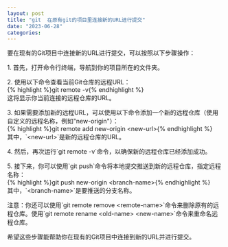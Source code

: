 ```yaml
---
layout: post
title: "git  在原有git的项目里连接新的URL进行提交"
date: "2023-06-28"
categories: 
---
```

<p>要在现有的Git项目中连接新的URL进行提交，可以按照以下步骤操作：</p>

<p>1. 首先，打开命令行终端，导航到你的项目所在的文件夹。</p>

<p>2. 使用以下命令查看当前Git仓库的远程URL：<br />
{% highlight %}git remote -v{% endhighlight %}<br />
这将显示你当前连接的远程仓库的URL。</p>

<p>3. 如果需要添加新的远程URL，可以使用以下命令添加一个新的远程仓库（使用自定义的远程名称，例如&quot;new-origin&quot;）：<br />
{% highlight %}git remote add new-origin &lt;new-url&gt;{% endhighlight %}<br />
其中，`&lt;new-url&gt;`是新的远程仓库的URL。</p>

<p>4. 然后，再次运行`git remote -v`命令，以确保新的远程仓库已经添加成功。</p>

<p>5. 接下来，你可以使用`git push`命令将本地提交推送到新的远程仓库，指定远程名称：<br />
{% highlight %}git push new-origin &lt;branch-name&gt;{% endhighlight %}<br />
其中，`&lt;branch-name&gt;`是要推送的分支名称。</p>

<p>注意：你还可以使用`git remote remove &lt;remote-name&gt;`命令来删除原有的远程仓库。使用`git remote rename &lt;old-name&gt; &lt;new-name&gt;`命令来重命名远程仓库。</p>

<p>希望这些步骤能帮助你在现有的Git项目中连接到新的URL并进行提交。</p>

